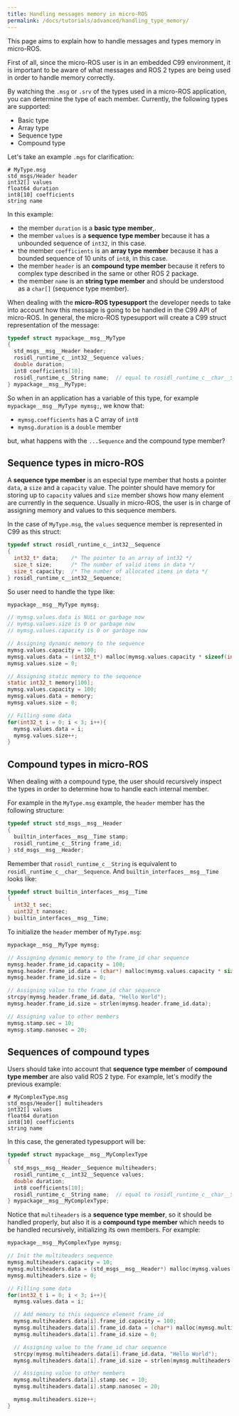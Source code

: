 ```yaml
---
title: Handling messages memory in micro-ROS
permalink: /docs/tutorials/advanced/handling_type_memory/
---
```


This page aims to explain how to handle messages and types memory in micro-ROS.

First of all, since the micro-ROS user is in an embedded C99 environment, it is important to be aware of what messages and ROS 2 types are being used in order to handle memory correctly.

By watching the `.msg` or `.srv` of the types used in a micro-ROS application, you can determine the type of each member. Currently, the following types are supported:
- Basic type
- Array type
- Sequence type
- Compound type

Let's take an example `.mgs` for clarification:

```
# MyType.msg
std_msgs/Header header
int32[] values
float64 duration
int8[10] coefficients
string name
```

In this example:
- the member `duration` is a **basic type member**,.
- the member `values` is a **sequence type member** because it has a unbounded sequence of `int32`, in this case.
- the member `coefficients` is an **array type member** because it has a bounded sequence of 10 units of `int8`, in this case.
- the member `header` is an **compound type member** because it refers to complex type described in the same or other ROS 2 package.
- the member `name` is an **string type member** and should be understood as a `char[]` (sequence type member).

When dealing with the **micro-ROS typesupport** the developer needs to take into account how this message is going to be handled in the C99 API of micro-ROS. In general, the micro-ROS typesupport will create a C99 struct representation of the message:

```c
typedef struct mypackage__msg__MyType
{
  std_msgs__msg__Header header;
  rosidl_runtime_c__int32__Sequence values;
  double duration;
  int8 coefficients[10];
  rosidl_runtime_c__String name;  // equal to rosidl_runtime_c__char__Sequence
} mypackage__msg__MyType;
```

So when in an application has a variable of this type, for example `mypackage__msg__MyType mymsg;`, we know that:
- `mymsg.coefficients` has a C array of `int8`
- `mymsg.duration` is a `double` member

but, what happens with the `...Sequence` and the compound type member?

## Sequence types in micro-ROS

A **sequence type member** is an especial type member that hosts a pointer `data`, a `size` and a `capacity` value. The pointer should have memory for storing up to `capacity` values and `size` member shows how many element are currently in the sequence. Usually in micro-ROS, the user is in charge of assigning memory and values to this sequence members.

In the case of `MyType.msg`, the `values` sequence member is represented in C99 as this struct:

```c
typedef struct rosidl_runtime_c__int32__Sequence
{ 
  int32_t* data;    /* The pointer to an array of int32 */
  size_t size;      /* The number of valid items in data */
  size_t capacity;  /* The number of allocated items in data */
} rosidl_runtime_c__int32__Sequence;
```

So user need to handle the type like:

```c
mypackage__msg__MyType mymsg;

// mymsg.values.data is NULL or garbage now
// mymsg.values.size is 0 or garbage now
// mymsg.values.capacity is 0 or garbage now

// Assigning dynamic memory to the sequence
mymsg.values.capacity = 100;
mymsg.values.data = (int32_t*) malloc(mymsg.values.capacity * sizeof(int32_t));
mymsg.values.size = 0;

// Assigning static memory to the sequence
static int32_t memory[100];
mymsg.values.capacity = 100;
mymsg.values.data = memory;
mymsg.values.size = 0;

// Filling some data
for(int32_t i = 0; i < 3; i++){
  mymsg.values.data = i;
  mymsg.values.size++;
}
```

## Compound types in micro-ROS

When dealing with a compound type, the user should recursively inspect the types in order to determine how to handle each internal member. 

For example in the `MyType.msg` example, the `header` member has the following structure:

```c
typedef struct std_msgs__msg__Header
{
  builtin_interfaces__msg__Time stamp;
  rosidl_runtime_c__String frame_id;
} std_msgs__msg__Header;
```

Remember that `rosidl_runtime_c__String` is equivalent to `rosidl_runtime_c__char__Sequence`. And `builtin_interfaces__msg__Time` looks like:

```c
typedef struct builtin_interfaces__msg__Time
{
  int32_t sec;
  uint32_t nanosec;
} builtin_interfaces__msg__Time;
```

To initialize the `header` member of `MyType.msg`:

```c
mypackage__msg__MyType mymsg;

// Assigning dynamic memory to the frame_id char sequence
mymsg.header.frame_id.capacity = 100;
mymsg.header.frame_id.data = (char*) malloc(mymsg.values.capacity * sizeof(char));
mymsg.header.frame_id.size = 0;

// Assigning value to the frame_id char sequence
strcpy(mymsg.header.frame_id.data, "Hello World");
mymsg.header.frame_id.size = strlen(mymsg.header.frame_id.data);

// Assigning value to other members
mymsg.stamp.sec = 10;
mymsg.stamp.nanosec = 20;
```

## Sequences of compound types

Users should take into account that **sequence type member** of **compound type member** are also valid ROS 2 type. For example, let's modify the previous example:

```
# MyComplexType.msg
std_msgs/Header[] multiheaders
int32[] values
float64 duration
int8[10] coefficients
string name
```

In this case, the generated typesupport will be: 

```c
typedef struct mypackage__msg__MyComplexType
{
  std_msgs__msg__Header__Sequence multiheaders;
  rosidl_runtime_c__int32__Sequence values;
  double duration;
  int8 coefficients[10];
  rosidl_runtime_c__String name;  // equal to rosidl_runtime_c__char__Sequence
} mypackage__msg__MyComplexType;
```

Notice that `multiheaders` is a **sequence type member**, so it should be handled properly, but also it is a **compound type member** which needs to be handled recursively, initializing its own members. For example:

```c
mypackage__msg__MyComplexType mymsg;

// Init the multiheaders sequence
mymsg.multiheaders.capacity = 10;
mymsg.multiheaders.data = (std_msgs__msg__Header*) malloc(mymsg.values.capacity * sizeof(std_msgs__msg__Header));
mymsg.multiheaders.size = 0;

// Filling some data
for(int32_t i = 0; i < 3; i++){
  mymsg.values.data = i;

  // Add memory to this sequence element frame_id
  mymsg.multiheaders.data[i].frame_id.capacity = 100;
  mymsg.multiheaders.data[i].frame_id.data = (char*) malloc(mymsg.multiheaders.data[i].frame_id.capacity * sizeof(char));
  mymsg.multiheaders.data[i].frame_id.size = 0;

  // Assigning value to the frame_id char sequence
  strcpy(mymsg.multiheaders.data[i].frame_id.data, "Hello World");
  mymsg.multiheaders.data[i].frame_id.size = strlen(mymsg.multiheaders.data[i].frame_id.data);

  // Assigning value to other members
  mymsg.multiheaders.data[i].stamp.sec = 10;
  mymsg.multiheaders.data[i].stamp.nanosec = 20;

  mymsg.multiheaders.size++;
}
```

